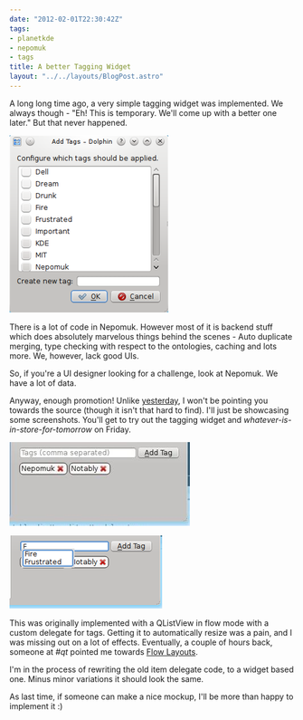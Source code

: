```yaml
---
date: "2012-02-01T22:30:42Z"
tags:
- planetkde
- nepomuk
- tags
title: A better Tagging Widget
layout: "../../layouts/BlogPost.astro"
---
```


A long long time ago, a very simple tagging widget was implemented. We
always though - "Eh! This is temporary. We'll come up with a better one
later." But that never happened.

![The old widget][]

There is a lot of code in Nepomuk. However most of it is backend stuff
which does absolutely marvelous things behind the scenes - Auto
duplicate merging, type checking with respect to the ontologies, caching
and lots more. We, however, lack good UIs.

So, if you're a UI designer looking for a challenge, look at Nepomuk. We
have a lot of data.

Anyway, enough promotion! Unlike [yesterday][], I won't be pointing you
towards the source (though it isn't that hard to find). I'll just be
showcasing some screenshots. You'll get to try out the tagging widget
and *whatever-is-in-store-for-tomorrow* on Friday.

![image][]

![image][1]

This was originally implemented with a QListView in flow mode with a
custom delegate for tags. Getting it to automatically resize was a pain,
and I was missing out on a lot of effects. Eventually, a couple of hours
back, someone at *\#qt* pointed me towards [Flow Layouts][].

I'm in the process of rewriting the old item delegate code, to a widget
based one. Minus minor variations it should look the same.

As last time, if someone can make a nice mockup, I'll be more than happy
to implement it :)

  [The old widget]: /blog/images/2012/02/01/tagging-widget-old.png
  [yesterday]: http://vhanda.in/blog/2012/01/nepomuk-tag-manager/
  [image]: /blog/images/2012/02/01/tagging-widget-new.jpeg
  [1]: /blog/images/2012/02/01/tagging-widget-new-autocomplete.png
  [Flow Layouts]: http://developer.qt.nokia.com/doc/qt-4.8/layouts-flowlayout.html
